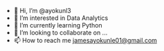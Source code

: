- 👋 Hi, I’m @ayokunl3
- 👀 I’m interested in Data Analytics
- 🌱 I’m currently learning Python
- 💞️ I’m looking to collaborate on ...
- 📫 How to reach me jamesayokunle01@gmail.com

<!---
ayokunl3/ayokunl3 is a ✨ special ✨ repository because its `README.md` (this file) appears on your GitHub profile.
You can click the Preview link to take a look at your changes.
--->
